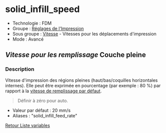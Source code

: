 # solid_infill_speed

* Technologie : FDM
* Groupe : [Réglages de l'Impression](../print_settings/print_settings.md)
* Sous groupe : [Vitesse](../print_settings/print_settings.md#vitesse) - Vitesses pour les déplacements d'impression
* Mode : Avancé

## *Vitesse pour les remplissage*  Couche pleine 

### Description

Vitesse d'impression des régions pleines (haut/bas/coquilles horizontales internes). 
Elle peut être exprimée en pourcentage (par exemple : 80 %) par rapport à la [vitesse de remplissage par défaut](infill_speed.md). 

> Définir à zéro pour auto.

* Valeur par défaut : 20 mm/s
 * Aliases :  "solid_infill_feed_rate"

[Retour Liste variables](variable_list.md)